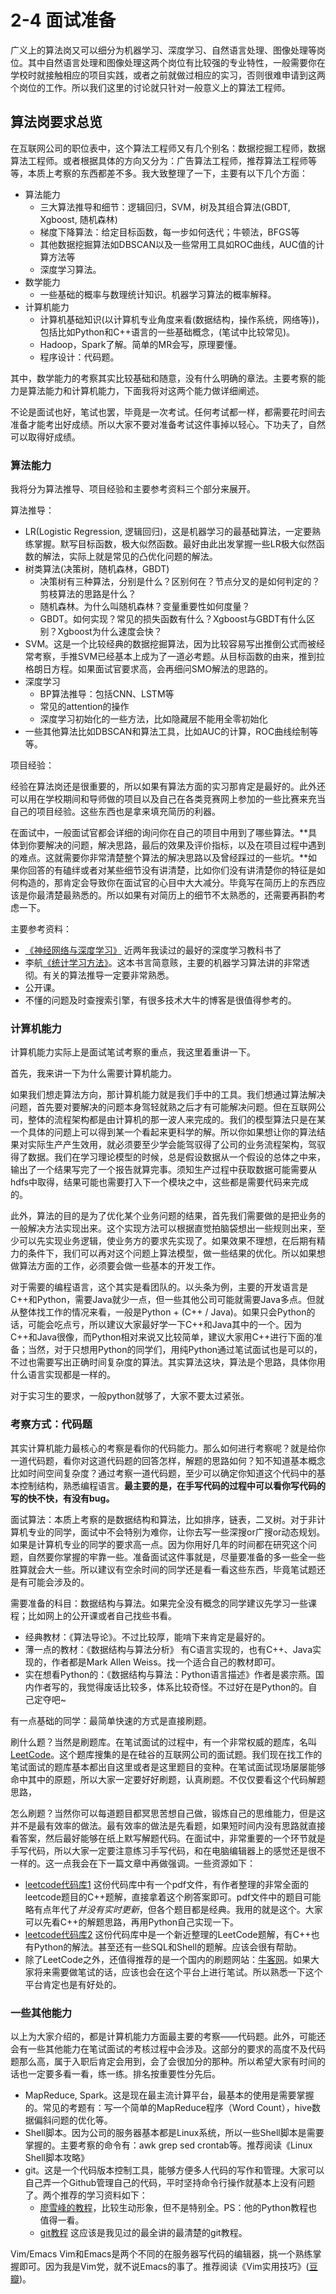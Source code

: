 # 2-4 面试准备

广义上的算法岗又可以细分为机器学习、深度学习、自然语言处理、图像处理等岗位。其中自然语言处理和图像处理这两个岗位有比较强的专业特性，一般需要你在学校时就接触相应的项目实践，或者之前就做过相应的实习，否则很难申请到这两个岗位的工作。所以我们这里的讨论就只针对一般意义上的算法工程师。


## 算法岗要求总览

在互联网公司的职位表中，这个算法工程师又有几个别名：数据挖掘工程师，数据算法工程师。或者根据具体的方向又分为：广告算法工程师，推荐算法工程师等等，本质上考察的东西都差不多。我大致整理了一下，主要有以下几个方面：

* 算法能力
  * 三大算法推导和细节：逻辑回归，SVM，树及其组合算法(GBDT, Xgboost, 随机森林)
  * 梯度下降算法：给定目标函数，每一步如何迭代；牛顿法，BFGS等
  * 其他数据挖掘算法如DBSCAN以及一些常用工具如ROC曲线，AUC值的计算方法等
  * 深度学习算法。
* 数学能力
  * 一些基础的概率与数理统计知识。机器学习算法的概率解释。
* 计算机能力
  * 计算机基础知识(以计算机专业角度来看(数据结构，操作系统，网络等))，包括比如Python和C++语言的一些基础概念，(笔试中比较常见)。
  * Hadoop，Spark了解。简单的MR会写，原理要懂。
  * 程序设计：代码题。

其中，数学能力的考察其实比较基础和随意，没有什么明确的章法。主要考察的能力是算法能力和计算机能力，下面我将对这两个能力做详细阐述。

不论是面试也好，笔试也罢，毕竟是一次考试。任何考试都一样，都需要花时间去准备才能考出好成绩。所以大家不要对准备考试这件事掉以轻心。下功夫了，自然可以取得好成绩。

### 算法能力

我将分为算法推导、项目经验和主要参考资料三个部分来展开。

算法推导：

* LR(Logistic Regression, 逻辑回归)，这是机器学习的最基础算法，一定要熟练掌握。默写目标函数，极大似然函数。最好由此出发掌握一些LR极大似然函数的解法，实际上就是常见的凸优化问题的解法。
* 树类算法(决策树，随机森林，GBDT)
  * 决策树有三种算法，分别是什么？区别何在？节点分叉的是如何判定的？剪枝算法的思路是什么？
  * 随机森林。为什么叫随机森林？变量重要性如何度量？
  * GBDT。如何实现？常见的损失函数有什么？Xgboost与GBDT有什么区别？Xgboost为什么速度会快？
* SVM。这是一个比较经典的数据挖掘算法，因为比较容易写出推倒公式而被经常考察，手推SVM已经基本上成为了一道必考题。从目标函数的由来，推到拉格朗日方程。如果面试官要求高，会再细问SMO解法的思路的。
* 深度学习
  * BP算法推导：包括CNN、LSTM等
  * 常见的attention的操作
  * 深度学习初始化的一些方法，比如隐藏层不能用全零初始化
* 一些其他算法比如DBSCAN和算法工具，比如AUC的计算，ROC曲线绘制等等。

项目经验：

经验在算法岗还是很重要的，所以如果有算法方面的实习那肯定是最好的。此外还可以用在学校期间和导师做的项目以及自己在各类竞赛网上参加的一些比赛来充当自己的项目经验。这些东西也是拿来填充简历的利器。

在面试中，一般面试官都会详细的询问你在自己的项目中用到了哪些算法。**具体到你要解决的问题，解决思路，最后的效果及评价指标，以及在项目过程中遇到的难点。这就需要你非常清楚整个算法的解决思路以及曾经踩过的一些坑。**如果你回答的有磕绊或者对某些细节没有讲清楚，比如你们没有讲清楚你的特征是如何构造的，那肯定会导致你在面试官的心目中大大减分。毕竟写在简历上的东西应该是你最清楚最熟悉的。所以如果有对简历上的细节不太熟悉的，还需要再斟酌考虑一下。

主要参考资料：

* [《神经网络与深度学习》](https://nndl.github.io/) 近两年我读过的最好的深度学习教科书了
* 李航[《统计学习方法》](https://book.douban.com/subject/33437381/)。这本书言简意赅，主要的机器学习算法讲的非常透彻。有关的算法推导一定要非常熟悉。
* 公开课。
* 不懂的问题及时查搜索引擎，有很多技术大牛的博客是很值得参考的。


### 计算机能力

计算机能力实际上是面试笔试考察的重点，我这里着重讲一下。

首先，我来讲一下为什么需要计算机能力。

如果我们想走算法方向，那计算机能力就是我们手中的工具。我们想通过算法解决问题，首先要对要解决的问题本身驾轻就熟之后才有可能解决问题。但在互联网公司，整体的流程架构都是由计算机的那一波人来完成的。我们的模型算法只是在某一个具体的问题上可以得到某一个看起来更科学的解。所以你如果想让你的算法结果对实际生产产生效用，就必须要至少学会能驾驭得了公司的业务流程架构，驾驭得了数据。我们在学习理论模型的时候，总是假设数据从一个假设的总体之中来，输出了一个结果写完了一个报告就算完事。须知生产过程中获取数据可能需要从hdfs中取得，结果可能也需要打入下一个模块之中，这些都是需要代码来完成的。

此外，算法的目的是为了优化某个业务问题的结果，首先我们需要做的是把业务的一般解决方法实现出来。这个实现方法可以根据直觉拍脑袋想出一些规则出来，至少可以先实现业务逻辑，使业务方的要求先实现了。如果效果不理想，在后期有精力的条件下，我们可以再对这个问题上算法模型，做一些结果的优化。所以如果想做算法方面的工作，必须要会做一些基本的开发工作。

对于需要的编程语言，这个其实是看团队的。以头条为例，主要的开发语言是C++和Python，需要Java就少一点，但一些其他公司可能就需要Java多点。但就从整体找工作的情况来看，一般是Python + (C++ / Java)。如果只会Python的话，可能会吃点亏，所以建议大家最好学一下C++和Java其中的一个。因为C++和Java很像，而Python相对来说又比较简单，建议大家用C++进行下面的准备；当然，对于只想用Python的同学们，用纯Python通过笔试面试也是可以的，不过也需要写出正确时间复杂度的算法。其实算法这块，算法是个思路，具体你用什么语言实现都是一样的。

对于实习生的要求，一般python就够了，大家不要太过紧张。

###  考察方式：代码题

其实计算机能力最核心的考察是看你的代码能力。那么如何进行考察呢？就是给你一道代码题，看你对这道代码题的回答怎样，解题的思路如何？知不知道基本概念比如时间空间复杂度？通过考察一道代码题，至少可以确定你知道这个代码中的基本控制结构，熟悉编程语言。**最主要的是，在手写代码的过程中可以看你写代码的写的快不快，有没有bug。**

面试算法：本质上考察的是数据结构和算法，比如排序，链表，二叉树。对于非计算机专业的同学，面试中不会特别为难你，让你去写一些深搜or广搜or动态规划。如果是计算机专业的同学的要求高一点。因为你用好几年的时间都在研究这个问题，自然要你掌握的牢靠一些。准备面试这件事就是，尽量要准备的多一些全一些胜算就会大一些。所以建议有空余时间的同学还是看一看这些东西，毕竟笔试题还是有可能会涉及的。

需要准备的科目：数据结构与算法。如果完全没有概念的同学建议先学习一些课程；比如网上的公开课或者自己找些书看。

* 经典教材：《算法导论》。不过比较厚，能啃下来肯定是最好的。
* 薄一点的教材：《数据结构与算法分析》 有C语言实现的，也有C++、Java实现的，作者都是Mark Allen Weiss。找一个适合自己的教材即可。
* 实在想看Python的：《数据结构与算法：Python语言描述》作者是裘宗燕。国内作者写的，我觉得废话比较多，体系比较奇怪。不过好在是Python的。自己定夺吧~

有一点基础的同学：最简单快速的方式是直接刷题。

刷什么题？当然是刷题库。在笔试面试的过程中，有一个非常权威的题库，名叫[LeetCode](https://leetcode.com/)。这个题库搜集的是在硅谷的互联网公司的面试题。我们现在找工作的笔试面试的题库基本都出自这里或者是这里题目的变种。在笔试面试现场屡屡能够命中其中的原题，所以大家一定要好好刷题，认真刷题。不仅仅要看这个代码解题思路，

怎么刷题？当然你可以每道题目都冥思苦想自己做，锻炼自己的思维能力，但是这并不是最有效率的做法。最有效率的做法是先看题，如果短时间内没有思路就直接看答案，然后最好能够在纸上默写解题代码。在面试中，非常重要的一个环节就是手写代码，所以大家一定要注意练习手写代码，和在电脑编辑器上的感觉还是很不一样的。这一点我会在下一篇文章中再做强调。一些资源如下：

* [leetcode代码库1](https://github.com/soulmachine/leetcode) 这份代码库中有一个pdf文件，有作者整理的非常全面的leetcode题目的C++题解，直接拿着这个刷答案即可。pdf文件中的题目可能略有点年代了*并没有实时更新*，但各个题目都是经典。我用的就是这个。大家可以先看C++的解题思路，再用Python自己实现一下。
* [leetcode代码库2](https://github.com/kamyu104/LeetCode) 这份代码库中是一个新近整理的LeetCode题解，有C++也有Python的解法。甚至还有一些SQL和Shell的题解。应该会很有帮助。
* 除了LeetCode之外，还值得推荐的是一个国内的刷题网站：[牛客网](https://www.nowcoder.com/)。如果大家将来需要做笔试的话，应该也会在这个平台上进行笔试。所以熟悉一下这个平台肯定也是有好处的。

### 一些其他能力

以上为大家介绍的，都是计算机能力方面最主要的考察——代码题。此外，可能还会有一些其他能力在笔试面试的考核过程中会涉及。这部分的要求的高度不及代码题那么高，属于入职后肯定会用到，会了会很加分的那种。所以希望大家有时间的话也一定要多看一看，练一练。排名按重要性分先后。

* MapReduce, Spark。这是现在最主流计算平台，最基本的使用是需要掌握的。常见的考题有：写一个简单的MapReduce程序（Word Count），hive数据偏斜问题的优化等。
* Shell脚本。因为公司的服务器基本都是Linux系统，所以一些Shell脚本是需要掌握的。主要考察的命令有：awk grep sed crontab等。推荐阅读《Linux Shell脚本攻略》
* git。这是一个代码版本控制工具，能够方便多人代码的写作和管理。大家可以自己弄一个Github管理自己的代码，平时坚持命令行操作就基本上没有问题了。两个推荐的学习资料如下：
  * [廖雪峰的教程](https://www.liaoxuefeng.com/wiki/0013739516305929606dd18361248578c67b8067c8c017b000)，比较生动形象，但不是特别全。PS：他的Python教程也值得一看。
  * [git教程](https://github.com/geeeeeeeeek/git-recipes/wiki) 这应该是我见过的最全讲的最清楚的git教程。

Vim/Emacs Vim和Emacs是两个不同的在服务器写代码的编辑器，挑一个熟练掌握即可。因为我是Vim党，就不说Emacs的事了。推荐阅读《Vim实用技巧》([豆瓣](https://book.douban.com/subject/25869486/))。